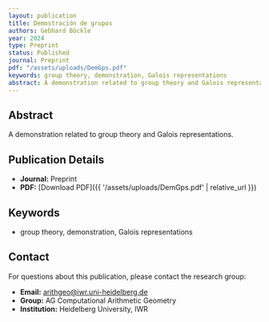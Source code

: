 ```yaml
---
layout: publication
title: Demostración de grupos
authors: Gebhard Böckle
year: 2024
type: Preprint
status: Published
journal: Preprint
pdf: "/assets/uploads/DemGps.pdf"
keywords: group theory, demonstration, Galois representations
abstract: A demonstration related to group theory and Galois representations.
---
```

## Abstract

A demonstration related to group theory and Galois representations.

## Publication Details

- **Journal:** Preprint
- **PDF:** [Download PDF]({{ \'/assets/uploads/DemGps.pdf\' | relative_url }})

## Keywords

- group theory, demonstration, Galois representations


## Contact

For questions about this publication, please contact the research group:
- **Email:** arithgeo@iwr.uni-heidelberg.de
- **Group:** AG Computational Arithmetic Geometry
- **Institution:** Heidelberg University, IWR